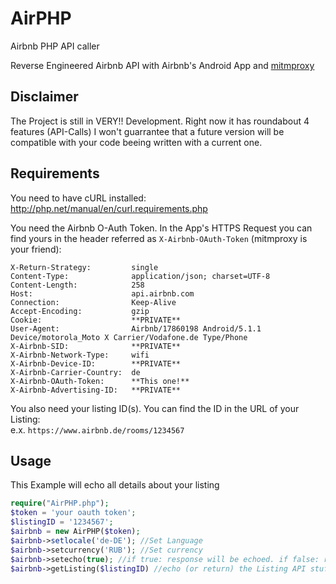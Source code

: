 # AirPHP
Airbnb PHP API caller

Reverse Engineered Airbnb API with Airbnb's Android App and [mitmproxy](https://github.com/mitmproxy/mitmproxy)

## Disclaimer
The Project is still in VERY!! Development.
Right now it has roundabout 4 features (API-Calls)
I won't guarrantee that a future version will be compatible with your code beeing written with a current one.

## Requirements
You need to have cURL installed: http://php.net/manual/en/curl.requirements.php

You need the Airbnb O-Auth Token. In the App's HTTPS Request you can find yours in the header referred as `X-Airbnb-OAuth-Token` (mitmproxy is your friend):
```
X-Return-Strategy:         single                                             
Content-Type:              application/json; charset=UTF-8                    
Content-Length:            258                                                
Host:                      api.airbnb.com                                     
Connection:                Keep-Alive                                         
Accept-Encoding:           gzip                                               
Cookie:                    **PRIVATE**  
User-Agent:                Airbnb/17860198 Android/5.1.1 Device/motorola_Moto X Carrier/Vodafone.de Type/Phone                   
X-Airbnb-SID:              **PRIVATE**          
X-Airbnb-Network-Type:     wifi                                               
X-Airbnb-Device-ID:        **PRIVATE**                                    
X-Airbnb-Carrier-Country:  de                                                 
X-Airbnb-OAuth-Token:      **This one!**                          
X-Airbnb-Advertising-ID:   **PRIVATE**          
```

You also need your listing ID(s). You can find the ID in the URL of your Listing:  
e.x. `https://www.airbnb.de/rooms/1234567`

## Usage
This Example will echo all details about your listing
```php
require("AirPHP.php");
$token = 'your oauth token';
$listingID = '1234567';
$airbnb = new AirPHP($token);
$airbnb->setlocale('de-DE'); //Set Language
$airbnb->setcurrency('RUB'); //Set currency
$airbnb->setecho(true); //if true: response will be echoed. if false: response will be returned as bigass string
$airbnb->getListing($listingID) //echo (or return) the Listing API stuff
```
